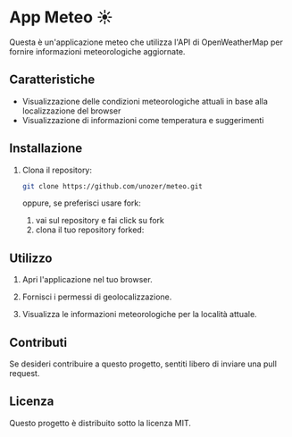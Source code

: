 # App Meteo ☀️️️

Questa è un'applicazione meteo che utilizza l'API di OpenWeatherMap per fornire informazioni meteorologiche aggiornate. ️

## Caratteristiche

* Visualizzazione delle condizioni meteorologiche attuali ️in base alla localizzazione del browser
* Visualizzazione di informazioni come temperatura e suggerimenti

## Installazione

1.  Clona il repository:

    ```bash
    git clone https://github.com/unozer/meteo.git
    ```

    oppure, se preferisci usare fork:

    1.  vai sul repository e fai click su fork
    2.  clona il tuo repository forked:


## Utilizzo

1.  Apri l'applicazione nel tuo browser. 

2.  Fornisci i permessi di geolocalizzazione.

3.  Visualizza le informazioni meteorologiche per la località attuale. 

## Contributi

Se desideri contribuire a questo progetto, sentiti libero di inviare una pull request. 

## Licenza

Questo progetto è distribuito sotto la licenza MIT.
